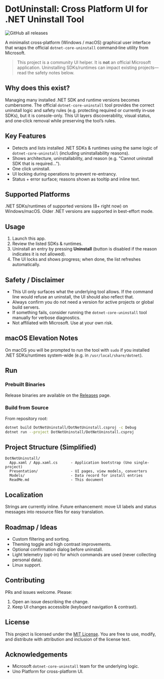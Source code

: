 # DotUninstall: Cross Platform UI for .NET Uninstall Tool

![GitHub all releases](https://img.shields.io/github/downloads/lextudio/DotUninstall/total?label=Downloads&logo=github)

A minimalist cross‑platform (Windows / macOS) graphical user interface that wraps the official `dotnet-core-uninstall` command‑line utility from Microsoft.

> This project is a community UI helper. It is **not** an official Microsoft application. Uninstalling SDKs/runtimes can impact existing projects—read the safety notes below.

## Why does this exist?

Managing many installed .NET SDK and runtime versions becomes cumbersome. The official `dotnet-core-uninstall` tool provides the correct uninstall logic and safety rules (e.g. protecting required or currently in‑use SDKs), but it is console-only. This UI layers discoverability, visual status, and one‑click removal while preserving the tool’s rules.

## Key Features

- Detects and lists installed .NET SDKs & runtimes using the same logic of `dotnet-core-uninstall` (including uninstallability reasons).
- Shows architecture, uninstallability, and reason (e.g. "Cannot uninstall SDK that is required...").
- One click uninstall.
- UI locking during operations to prevent re-entrancy.
- Status + error surface; reasons shown as tooltip and inline text.

## Supported Platforms

.NET SDKs/runtimes of supported versions (8+ right now) on Windows/macOS. Older .NET versions are supported in best-effort mode.

## Usage

1. Launch this app.
2. Review the listed SDKs & runtimes.
3. Uninstall an entry by pressing **Uninstall** (button is disabled if the reason indicates it is not allowed).
4. The UI locks and shows progress; when done, the list refreshes automatically.

## Safety / Disclaimer

- This UI only surfaces what the underlying tool allows. If the command line would refuse an uninstall, the UI should also reflect that.
- Always confirm you do not need a version for active projects or global build servers.
- If something fails, consider running the `dotnet-core-uninstall` tool manually for verbose diagnostics.
- Not affiliated with Microsoft. Use at your own risk.

## macOS Elevation Notes

On macOS you will be prompted to run the tool with `sudo` if you installed .NET SDKs/runtimes system-wide (e.g. in `/usr/local/share/dotnet`).

## Run

### Prebuilt Binaries

Release binaries are available on the [Releases](https://github.com/lextudio/DotUninstall/releases) page.

### Build from Source

From repository root:

```bash
dotnet build DotNetUninstall/DotNetUninstall.csproj -c Debug
dotnet run --project DotNetUninstall/DotNetUninstall.csproj
```

## Project Structure (Simplified)

```text
DotNetUninstall/
  App.xaml / App.xaml.cs      - Application bootstrap (Uno single-project)
  Presentation/               - UI pages, view models, converters
  Models/                     - Data record for install entries
  ReadMe.md                   - This document
```

## Localization

Strings are currently inline. Future enhancement: move UI labels and status messages into resource files for easy translation.

## Roadmap / Ideas

- Custom filtering and sorting.
- Theming toggle and high contrast improvements.
- Optional confirmation dialog before uninstall.
- Light telemetry (opt-in) for which commands are used (never collecting personal data).
- Linux support.

## Contributing

PRs and issues welcome. Please:

1. Open an issue describing the change.
2. Keep UI changes accessible (keyboard navigation & contrast).

## License

This project is licensed under the [MIT License](./LICENSE). You are free to use, modify, and distribute with attribution and inclusion of the license text.

## Acknowledgements

- Microsoft `dotnet-core-uninstall` team for the underlying logic.
- Uno Platform for cross-platform UI.

